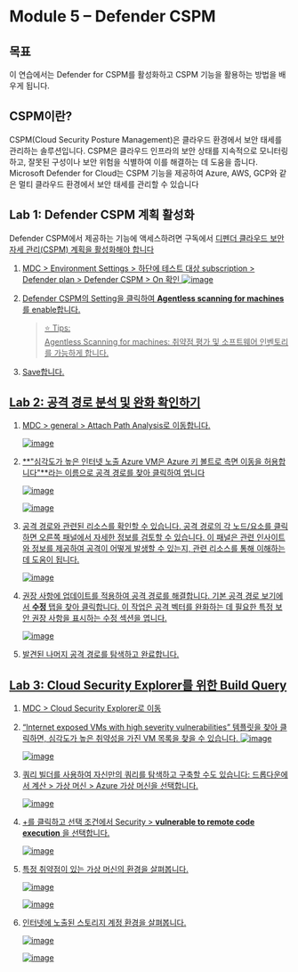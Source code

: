 # Module 5 – Defender CSPM  

## 목표
이 연습에서는 Defender for CSPM를 활성화하고 CSPM 기능을 활용하는 방법을 배우게 됩니다.

## CSPM이란? 
CSPM(Cloud Security Posture Management)은 클라우드 환경에서 보안 태세를 관리하는 솔루션입니다. CSPM은 클라우드 인프라의 보안 상태를 지속적으로 모니터링하고, 잘못된 구성이나 보안 위험을 식별하여 이를 해결하는 데 도움을 줍니다. Microsoft Defender for Cloud는 CSPM 기능을 제공하여 Azure, AWS, GCP와 같은 멀티 클라우드 환경에서 보안 태세를 관리할 수 있습니다

## Lab 1: Defender CSPM 계획 활성화
Defender CSPM에서 제공하는 기능에 액세스하려면 구독에서 <a href="https://learn.microsoft.com/en-us/azure/defender-for-cloud/enable-enhanced-security ">디펜더 클라우드 보안 자세 관리(CSPM) 계획을 활성화해야 합니다

1. MDC > Environment Settings > 하단에 테스트 대상 subscription > Defender plan > Defender CSPM > On 확인
   ![image](https://github.com/user-attachments/assets/4b644216-ae1d-4d2c-ab6b-c8391a03b747)

2. Defender CSPM의 Setting을 클릭하여 **Agentless scanning for machines**를 enable합니다.
   > ⭐ Tips: <br>
   > Agentless Scanning for machines: 취약점 평가 및 소프트웨어 인벤토리를 가능하게 합니다.

3. Save합니다.


## Lab 2: 공격 경로 분석 및 완화 확인하기 

1. MDC > general > Attach Path Analysis로 이동합니다. 

   ![image](https://github.com/user-attachments/assets/9ceff19c-142a-4873-ad33-47c8376c5f3b)

2. **"심각도가 높은 인터넷 노출 Azure VM은 Azure 키 볼트로 측면 이동을 허용합니다"**라는 이름으로 공격 경로를 찾아 클릭하여 엽니다

   ![image](https://github.com/user-attachments/assets/ecf8c76a-766e-4865-a704-472edfecab51)

   ![image](https://github.com/user-attachments/assets/a6db3b99-ccae-4a23-8c1f-e52b37087bfb)

 
3. 공격 경로와 관련된 리소스를 확인할 수 있습니다. 공격 경로의 각 노드/요소를 클릭하면 오른쪽 패널에서 자세한 정보를 검토할 수 있습니다. 이 패널은 관련 인사이트와 정보를 제공하여 공격이 어떻게 발생할 수 있는지, 관련 리소스를 통해 이해하는 데 도움이 됩니다.


   ![image](https://github.com/user-attachments/assets/7bf07c4c-f5f0-4c40-a3ce-5f365eb16d7f)


5. 권장 사항에 업데이트를 적용하여 공격 경로를 해결합니다. 기본 공격 경로 보기에서 **수정** 탭을 찾아 클릭합니다. 이 작업은 공격 벡터를 완화하는 데 필요한 특정 보안 권장 사항을 표시하는 수정 섹션을 엽니다.

   ![image](https://github.com/user-attachments/assets/431b075e-15a6-4b5e-a100-37d8b9023799)


7. 발견된 나머지 공격 경로를 탐색하고 완료합니다.

## Lab 3: Cloud Security Explorer를 위한 Build Query

1. MDC > Cloud Security Explorer로 이동
2. “Internet exposed VMs with high severity vulnerabilities” 템플릿을 찾아 클릭하면, 심각도가 높은 취약성을 가진 VM 목록을 찾을 수 있습니다. 
   ![image](https://github.com/user-attachments/assets/a2aae948-0a25-4d55-82cd-6b3e1a6a9edc)

   ![image](https://github.com/user-attachments/assets/a3e2bb0e-ddd8-4d49-a5ca-ed0fccdf3339)


4. 쿼리 빌더를 사용하여 자신만의 쿼리를 탐색하고 구축할 수도 있습니다: 드롭다운에서 계산 > 가상 머신 > Azure 가상 머신을 선택합니다.

   ![image](https://github.com/user-attachments/assets/b12fa514-9065-4076-a3eb-8a63a2254ba6)

5. +를 클릭하고 선택 조건에서 Security > **vulnerable to remote code execution** 을 선택합니다.

   ![image](https://github.com/user-attachments/assets/714affa6-28f0-47d6-a50c-adc2edfef5d5)

6. 특정 취약점이 있는 가상 머신의 환경을 살펴봅니다.

   ![image](https://github.com/user-attachments/assets/18b82c97-e169-45f7-b5ec-3580a1222c00)

   ![image](https://github.com/user-attachments/assets/27818199-34d8-445c-95d4-7c6db382c53f)

7. 인터넷에 노출된 스토리지 계정 환경을 살펴봅니다.

   ![image](https://github.com/user-attachments/assets/6ab575e1-81af-4eba-bd30-b2b1bce930d9)

   ![image](https://github.com/user-attachments/assets/3558ad07-a951-4967-b0d4-f255aca58389)

